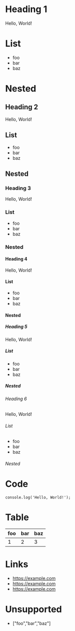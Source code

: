 # Heading 1

Hello, World!

# List

- foo
- bar
- baz

# Nested

## Heading 2

Hello, World!

## List

- foo
- bar
- baz

## Nested

### Heading 3

Hello, World!

### List

- foo
- bar
- baz

### Nested

#### Heading 4

Hello, World!

#### List

- foo
- bar
- baz

#### Nested

##### Heading 5

Hello, World!

##### List

- foo
- bar
- baz

##### Nested

###### Heading 6

Hello, World!

###### List

- foo
- bar
- baz

###### Nested

# Code

```
console.log('Hello, World!');
```

# Table

| foo | bar | baz |
| --- | --- | --- |
| 1 | 2 | 3 |

# Links

- https://example.com
- https://example.com
- https://example.com

# Unsupported

- ["foo","bar","baz"]

